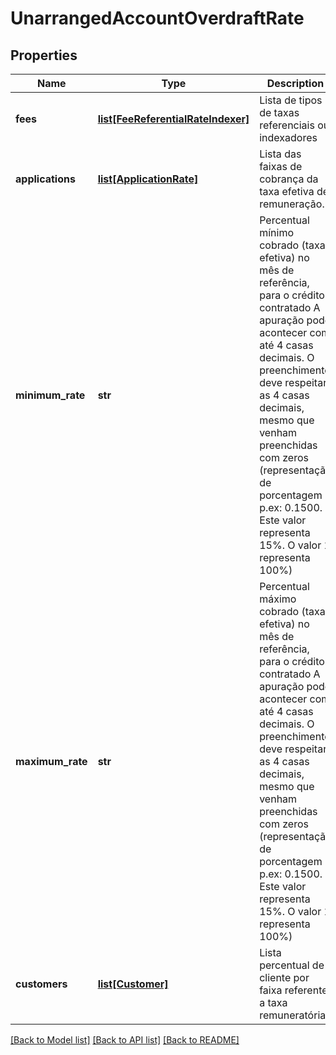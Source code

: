 # UnarrangedAccountOverdraftRate

## Properties
Name | Type | Description | Notes
------------ | ------------- | ------------- | -------------
**fees** | [**list[FeeReferentialRateIndexer]**](FeeReferentialRateIndexer.md) | Lista de tipos de taxas referenciais ou indexadores | 
**applications** | [**list[ApplicationRate]**](ApplicationRate.md) | Lista  das faixas de cobrança da taxa efetiva de remuneração. | 
**minimum_rate** | **str** | Percentual mínimo cobrado (taxa efetiva) no mês de referência, para o crédito contratado A apuração pode acontecer com até 4 casas decimais. O preenchimento deve respeitar as 4 casas decimais, mesmo que venham preenchidas com zeros (representação de porcentagem p.ex: 0.1500. Este valor representa 15%. O valor 1 representa 100%)  | 
**maximum_rate** | **str** | Percentual máximo cobrado (taxa efetiva) no mês de referência, para o crédito contratado A apuração pode acontecer com até 4 casas decimais. O preenchimento deve respeitar as 4 casas decimais, mesmo que venham preenchidas com zeros (representação de porcentagem p.ex: 0.1500. Este valor representa 15%. O valor 1 representa 100%)  | 
**customers** | [**list[Customer]**](Customer.md) | Lista percentual de cliente por faixa referente a  taxa remuneratória. | [optional] 

[[Back to Model list]](../README.md#documentation-for-models) [[Back to API list]](../README.md#documentation-for-api-endpoints) [[Back to README]](../README.md)

